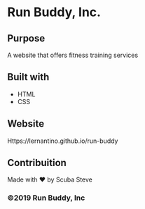 # Run Buddy, Inc.

## Purpose
A website that offers fitness training services

## Built with 
* HTML
* CSS

## Website
Https://lernantino.github.io/run-buddy

## Contribuition 
Made with ❤️  by Scuba Steve

### ©️2019 Run Buddy, Inc 
